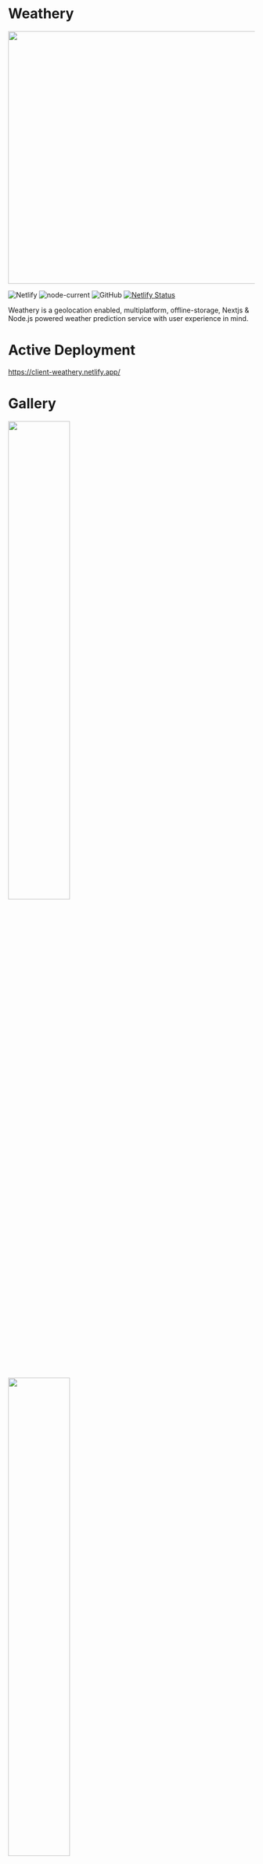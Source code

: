 # Weathery
 
 <img width="515" src="https://i.imgur.com/aZCwfr5.png0">

![Netlify](https://img.shields.io/netlify/d81d0a81-6c64-46c3-8d58-9cf7d7de8cf6) 
![node-current](https://img.shields.io/node/v/next)
![GitHub](https://img.shields.io/github/license/Gern-Yataro/Weathery-Weather-App) 
[![Netlify Status](https://api.netlify.com/api/v1/badges/d81d0a81-6c64-46c3-8d58-9cf7d7de8cf6/deploy-status)](https://app.netlify.com/sites/client-weathery/deploys)

Weathery is a geolocation enabled, multiplatform, offline-storage, Nextjs & Node.js powered weather prediction service with user experience in mind.


# Active Deployment
https://client-weathery.netlify.app/


# Gallery
<img width="50%" src="https://i.imgur.com/JiMUnre.png"> <img width="50%" src="https://i.imgur.com/2tAmOZZ.png">


# Features

  - Multilanguage support
  - Geolocation support
  - Accessible on desktop, mobile, tablet
  - Comprehensive weather data with informative suggestions
  - Dark & light theme
  - Customisable panels

# Tech


Weathery uses a number of open source projects to run smoothly:

* [Next.js](https://nextjs.org/) - A React frontend framework
* [node.js] - evented I/O for the backend
* [Express] - fast node.js network app framework
* [DarkSky](https://darksky.net/dev) - weather prediction API
* [Algolia](https://www.algolia.com/) - location service API

Backend Host: [Heroku](https://www.heroku.com/)

Frontend Host: [Netlify](https://www.netlify.com/)

I separate frontend and backend mainly because of scalability & modularity 


# License

MIT
